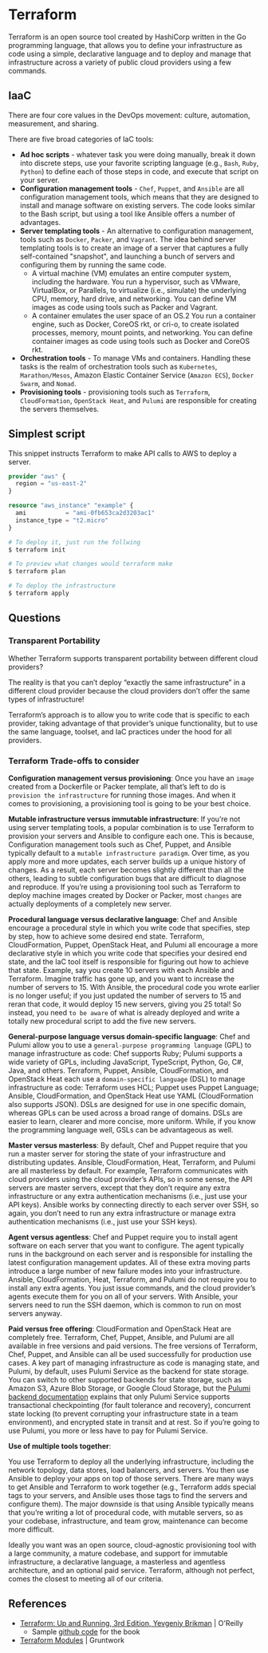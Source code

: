 # Terraform

Terraform is an open source tool created by HashiCorp written in the Go programming language, that allows you to define your infrastructure as code using a simple, declarative language and to deploy and manage that infrastructure across a variety of public cloud providers using a few commands.

## IaaC

There are four core values in the DevOps movement: culture, automation, measurement, and sharing.

There are five broad categories of IaC tools:

* **Ad hoc scripts** - whatever task you were doing manually, break it down into discrete steps, use your favorite scripting language (e.g., `Bash`, `Ruby`, `Python`) to define each of those steps in code, and execute that script on your server.
* **Configuration management tools** - `Chef`, `Puppet`, and `Ansible` are all configuration management tools, which means that they are designed to install and manage software on existing servers. The code looks similar to the Bash script, but using a tool like Ansible offers a number of advantages.
* **Server templating tools** - An alternative to configuration management, tools such as `Docker`, `Packer`, and `Vagrant`. The idea behind server templating tools is to create an image of a server that captures a fully self-contained "snapshot", and launching a bunch of servers and configuring them by running the same code.
    * A virtual machine (VM) emulates an entire computer system, including the hardware. You run a hypervisor, such as VMware, VirtualBox, or Parallels, to virtualize (i.e., simulate) the underlying CPU, memory, hard drive, and networking. You can define VM images as code using tools such as Packer and Vagrant.
    * A container emulates the user space of an OS.2 You run a container engine, such as Docker, CoreOS rkt, or cri-o, to create isolated processes, memory, mount points, and networking. You can define container images as code using tools such as Docker and CoreOS rkt.
* **Orchestration tools** - To manage VMs and containers. Handling these tasks is the realm of orchestration tools such as `Kubernetes`, `Marathon/Mesos`, Amazon Elastic Container Service (`Amazon ECS`), `Docker Swarm`, and `Nomad`.
* **Provisioning tools** - provisioning tools such as `Terraform`, `CloudFormation`, `OpenStack Heat`, and `Pulumi` are responsible for creating the servers themselves.

## Simplest script

This snippet instructs Terraform to make API calls to AWS to deploy a server.

```tf
provider "aws" {
  region = "us-east-2"
}

resource "aws_instance" "example" {
  ami           = "ami-0fb653ca2d3203ac1"
  instance_type = "t2.micro"
}
```

```sh
# To deploy it, just run the follwing
$ terraform init

# To preview what changes would terraform make
$ terraform plan

# To deploy the infrastructure
$ terraform apply
```

## Questions

### Transparent Portability

Whether Terraform supports transparent portability between different cloud providers?

The reality is that you can’t deploy “exactly the same infrastructure” in a different cloud provider because the cloud providers don’t offer the same types of infrastructure!

Terraform’s approach is to allow you to write code that is specific to each provider, taking advantage of that provider’s unique functionality, but to use the same language, toolset, and IaC practices under the hood for all providers.

### Terraform Trade-offs to consider

**Configuration management versus provisioning**:
Once you have an `image` created from a Dockerfile or Packer template, all that’s left to do is `provision the infrastructure` for running those images. And when it comes to provisioning, a provisioning tool is going to be your best choice.

**Mutable infrastructure versus immutable infrastructure**:
If you’re not using server templating tools, a popular combination is to use Terraform to provision your servers and Ansible to configure each one. This is because, Configuration management tools such as Chef, Puppet, and Ansible typically default to a `mutable infrastructure paradigm`. Over time, as you apply more and more updates, each server builds up a unique history of changes. As a result, each server becomes slightly different than all the others, leading to subtle configuration bugs that are difficult to diagnose and reproduce. If you’re using a provisioning tool such as Terraform to deploy machine images created by Docker or Packer, most `changes` are actually deployments of a completely new server.

**Procedural language versus declarative language**:
Chef and Ansible encourage a procedural style in which you write code that specifies, step by step, how to achieve some desired end state. Terraform, CloudFormation, Puppet, OpenStack Heat, and Pulumi all encourage a more declarative style in which you write code that specifies your desired end state, and the IaC tool itself is responsible for figuring out how to achieve that state. Example, say you create 10 servers with each Ansible and Terraform. Imagine traffic has gone up, and you want to increase the number of servers to 15. With Ansible, the procedural code you wrote earlier is no longer useful; if you just updated the number of servers to 15 and reran that code, it would deploy 15 new servers, giving you 25 total! So instead, you need `to be aware` of what is already deployed and write a totally new procedural script to add the five new servers.

**General-purpose language versus domain-specific language**:
Chef and Pulumi allow you to use a `general-purpose programming language` (GPL) to manage infrastructure as code: Chef supports Ruby; Pulumi supports a wide variety of GPLs, including JavaScript, TypeScript, Python, Go, C#, Java, and others. Terraform, Puppet, Ansible, CloudFormation, and OpenStack Heat each use a `domain-specific language` (DSL) to manage infrastructure as code: Terraform uses HCL; Puppet uses Puppet Language; Ansible, CloudFormation, and OpenStack Heat use YAML (CloudFormation also supports JSON). DSLs are designed for use in one specific domain, whereas GPLs can be used across a broad range of domains. DSLs are easier to learn, clearer and more concise, more uniform. While, if you know the programming language well, GSLs can be advantageous as well.

**Master versus masterless**:
By default, Chef and Puppet require that you run a master server for storing the state of your infrastructure and distributing updates. Ansible, CloudFormation, Heat, Terraform, and Pulumi are all masterless by default. For example, Terraform communicates with cloud providers using the cloud provider’s APIs, so in some sense, the API servers are master servers, except that they don’t require any extra infrastructure or any extra authentication mechanisms (i.e., just use your API keys). Ansible works by connecting directly to each server over SSH, so again, you don’t need to run any extra infrastructure or manage extra authentication mechanisms (i.e., just use your SSH keys).

**Agent versus agentless**:
Chef and Puppet require you to install agent software on each server that you want to configure. The agent typically runs in the background on each server and is responsible for installing the latest configuration management updates. All of these extra moving parts introduce a large number of new failure modes into your infrastructure. Ansible, CloudFormation, Heat, Terraform, and Pulumi do not require you to install any extra agents. You just issue commands, and the cloud provider’s agents execute them for you on all of your servers. With Ansible, your servers need to run the SSH daemon, which is common to run on most servers anyway.

**Paid versus free offering**:
CloudFormation and OpenStack Heat are completely free. Terraform, Chef, Puppet, Ansible, and Pulumi are all available in free versions and paid versions. The free versions of Terraform, Chef, Puppet, and Ansible can all be used successfully for production use cases. A key part of managing infrastructure as code is managing state, and Pulumi, by default, uses Pulumi Service as the backend for state storage. You can switch to other supported backends for state storage, such as Amazon S3, Azure Blob Storage, or Google Cloud Storage, but the [Pulumi backend documentation](https://www.pulumi.com/docs/concepts/state/) explains that only Pulumi Service supports transactional checkpointing (for fault tolerance and recovery), concurrent state locking (to prevent corrupting your infrastructure state in a team environment), and encrypted state in transit and at rest. So if you’re going to use Pulumi, you more or less have to pay for Pulumi Service.

**Use of multiple tools together**:

You use Terraform to deploy all the underlying infrastructure, including the network topology, data stores, load balancers, and servers. You then use Ansible to deploy your apps on top of those servers. There are many ways to get Ansible and Terraform to work together (e.g., Terraform adds special tags to your servers, and Ansible uses those tags to find the servers and configure them). The major downside is that using Ansible typically means that you’re writing a lot of procedural code, with mutable servers, so as your codebase, infrastructure, and team grow, maintenance can become more difficult.

Ideally you want was an open source, cloud-agnostic provisioning tool with a large community, a mature codebase, and support for immutable infrastructure, a declarative language, a masterless and agentless architecture, and an optional paid service. Terraform, although not perfect, comes the closest to meeting all of our criteria.


## References

* [Terraform: Up and Running, 3rd Edition, Yevgeniy Brikman](https://learning.oreilly.com/library/view/terraform-up-and/9781098116736/) | O'Reilly
    * Sample [github code](https://github.com/brikis98/terraform-up-and-running-code) for the book
* [Terraform Modules](https://docs.gruntwork.io/library/reference/) | Gruntwork
